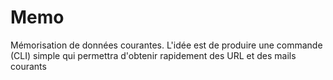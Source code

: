 # Memo

 Mémorisation de données courantes. L'idée est de produire une commande (CLI) simple qui permettra d'obtenir rapidement des URL et des mails courants
